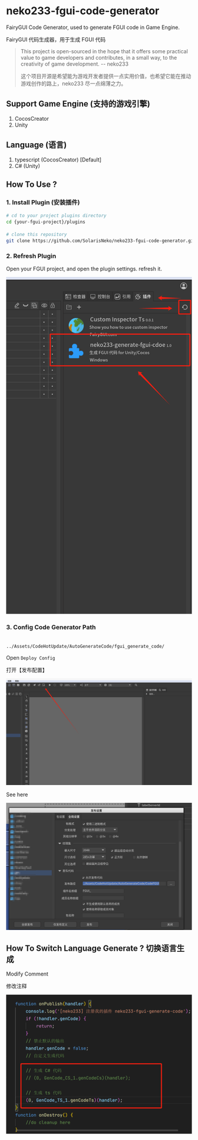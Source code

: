 # neko233-fgui-code-generator

FairyGUI Code Generator, used to generate FGUI code in Game Engine.

FairyGUI 代码生成器，用于生成 FGUI 代码


> This project is open-sourced in the hope that it offers some practical value to game developers and contributes, in a small way, to the creativity of game development.   -- neko233
>
> 这个项目开源是希望能为游戏开发者提供一点实用价值，也希望它能在推动游戏创作的路上，neko233 尽一点绵薄之力。

## Support Game Engine (支持的游戏引擎)

1. CocosCreator 
2. Unity

## Language (语言)

1. typescript (CocosCreator) [Default]
2. C# (Unity)




## How To Use ? 

### 1. Install Plugin (安装插件)

```sh
# cd to your project plugins directory
cd {your-fgui-project}/plugins

# clone this repository
git clone https://github.com/SolarisNeko/neko233-fgui-code-generator.git
```
### 2. Refresh Plugin 

Open your FGUI project, and open the plugin settings. refresh it.



![image-20250411203433981](./.assets/README/image-20250411203433981.png)


### 3. Config Code Generator Path

```sh

../Assets/CodeHotUpdate/AutoGenerateCode/fgui_generate_code/

```



Open `Deploy Config`

打开【发布配置】

![image-20250411203717017](./.assets/README/image-20250411203717017.png)



See here

![image-20250411203643328](./.assets/README/image-20250411203643328.png)





## How To Switch Language Generate ? 切换语言生成

Modify Comment 

修改注释



![image-20250411204327727](./.assets/README/image-20250411204327727.png)
